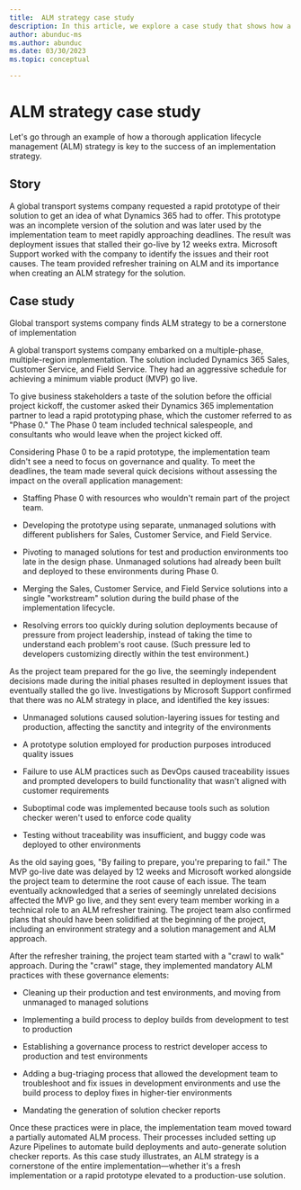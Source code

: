 ```yaml
---
title:  ALM strategy case study
description: In this article, we explore a case study that shows how a thorough ALM strategy is key to the success of an implementation strategy.
author: abunduc-ms
ms.author: abunduc
ms.date: 03/30/2023
ms.topic: conceptual

---
```


# ALM strategy case study

Let's go through an example of how a thorough application lifecycle management (ALM) strategy is key to the success of an implementation strategy.

## Story

A global transport systems company requested a rapid prototype of their solution to get an idea of what Dynamics 365 had to offer. This prototype was an incomplete version of the solution and was later used by the implementation team to meet rapidly approaching deadlines. The result was deployment issues that stalled their go-live by 12 weeks extra. Microsoft Support worked with the company to identify the issues and their root causes. The team provided refresher training on ALM and its importance when creating an ALM strategy for the solution.

## Case study

Global transport systems company finds ALM strategy to be a cornerstone of implementation

A global transport systems company embarked on a multiple-phase, multiple-region implementation. The solution included Dynamics 365 Sales, Customer Service, and Field Service. They had an aggressive schedule for achieving a minimum viable product (MVP) go live.

To give business stakeholders a taste of the solution before the official project kickoff, the customer asked their Dynamics 365 implementation partner to lead a rapid prototyping phase, which the customer referred to as "Phase 0." The Phase 0 team included technical salespeople, and consultants who would leave when the project kicked off.

Considering Phase 0 to be a rapid prototype, the implementation team didn't see a need to focus on governance and quality. To meet the deadlines, the team made several quick decisions without assessing the impact on the overall application management:

- Staffing Phase 0 with resources who wouldn't remain part of the project team.

- Developing the prototype using separate, unmanaged solutions with different publishers for Sales, Customer Service, and Field Service.

- Pivoting to managed solutions for test and production environments too late in the design phase. Unmanaged solutions had already been built and deployed to these environments during Phase 0.

- Merging the Sales, Customer Service, and Field Service solutions into a single "workstream" solution during the build phase of the implementation lifecycle.

- Resolving errors too quickly during solution deployments because of pressure from project leadership, instead of taking the time to understand each problem's root cause. (Such pressure led to developers customizing directly within the test environment.)

As the project team prepared for the go live, the seemingly independent decisions made during the initial phases resulted in deployment issues that eventually stalled the go live. Investigations by Microsoft Support confirmed that there was no ALM strategy in place, and identified the key issues:

- Unmanaged solutions caused solution-layering issues for testing and production, affecting the sanctity and integrity of the environments

- A prototype solution employed for production purposes introduced quality issues

- Failure to use ALM practices such as DevOps caused traceability issues and prompted developers to build functionality that wasn't aligned with customer requirements

- Suboptimal code was implemented because tools such as solution checker weren't used to enforce code quality

- Testing without traceability was insufficient, and buggy code was deployed to other environments

As the old saying goes, "By failing to prepare, you're preparing to fail." The MVP go-live date was delayed by 12 weeks and Microsoft worked alongside the project team to determine the root cause of each issue. The team eventually acknowledged that a series of seemingly unrelated decisions affected the MVP go live, and they sent every team member working in a technical role to an ALM refresher training. The project team also confirmed plans that should have been solidified at the beginning of the project, including an environment strategy and a solution management and ALM approach.

After the refresher training, the project team started with a "crawl to walk" approach. During the "crawl" stage, they implemented mandatory ALM practices with these governance elements:

- Cleaning up their production and test environments, and moving from unmanaged to managed solutions

- Implementing a build process to deploy builds from development to test to production

- Establishing a governance process to restrict developer access to production and test environments

- Adding a bug-triaging process that allowed the development team to troubleshoot and fix issues in development environments and use the build process to deploy fixes in higher-tier environments

- Mandating the generation of solution checker reports

Once these practices were in place, the implementation team moved toward a partially automated ALM process. Their processes included setting up Azure Pipelines to automate build deployments and auto-generate solution checker reports. As this case study illustrates, an ALM strategy is a cornerstone of the entire implementation—whether it's a fresh implementation or a rapid prototype elevated to a production-use solution.
